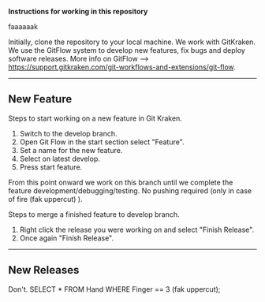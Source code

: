 **Instructions for working in this repository**

faaaaaak

Initially, clone the repository to your local machine.
We work with GitKraken.
We use the GitFlow system to develop new features, fix bugs and deploy software releases.
More info on GitFlow --> https://support.gitkraken.com/git-workflows-and-extensions/git-flow.

---

## New Feature

Steps to start working on a new feature in Git Kraken.

1. Switch to the develop branch.
2. Open Git Flow in the start section select "Feature".
3. Set a name for the new feature.
4. Select on latest develop.
5. Press start feature.

From this point onward we work on this branch until we complete the feature development/debugging/testing.
No pushing required (only in case of fire (fak uppercut) ).

Steps to merge a finished feature to develop branch.
1. Right click the release you were working on and select "Finish Release".
2. Once again "Finish Release".

---

## New Releases

Don't.
SELECT * FROM Hand WHERE Finger == 3 (fak uppercut);
